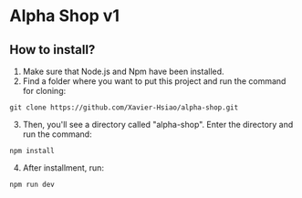 # Alpha Shop v1

## How to install?

1. Make sure that Node.js and Npm have been installed.
2. Find a folder where you want to put this project and run the command for cloning:

```
git clone https://github.com/Xavier-Hsiao/alpha-shop.git
```

3. Then, you'll see a directory called "alpha-shop". Enter the directory and run the command:

```
npm install
```

4. After installment, run:

```
npm run dev
```
